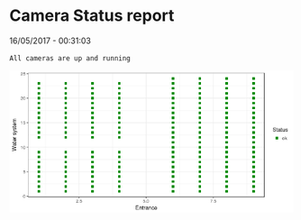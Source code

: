 Camera Status report
================
16/05/2017 - 00:31:03

    All cameras are up and running

![](camreport_files/figure-markdown_github/unnamed-chunk-2-1.png)
